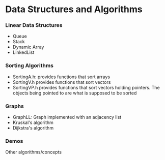 ﻿# Data Structures and Algorithms

### Linear Data Structures
 - Queue
 - Stack
 - Dynamic Array
 - LinkedList
### Sorting Algorithms
 - SortingA.h: provides functions that sort arrays
 - SortingV.h provides functions that sort vectors
 - SortingVP.h provides functions that sort vectors holding pointers. The objects being pointed to are what is supposed to be sorted
### Graphs
 - GraphLL: Graph implemented with an adjacency list
 - Kruskal's algorithm
 - Dijkstra's algorithm
### Demos
 Other algorithms/concepts

